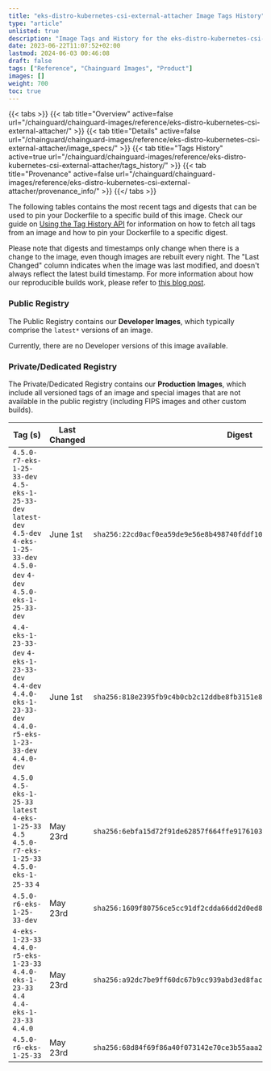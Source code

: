 ```yaml
---
title: "eks-distro-kubernetes-csi-external-attacher Image Tags History"
type: "article"
unlisted: true
description: "Image Tags and History for the eks-distro-kubernetes-csi-external-attacher Chainguard Image"
date: 2023-06-22T11:07:52+02:00
lastmod: 2024-06-03 00:46:08
draft: false
tags: ["Reference", "Chainguard Images", "Product"]
images: []
weight: 700
toc: true
---
```


{{< tabs >}}
{{< tab title="Overview" active=false url="/chainguard/chainguard-images/reference/eks-distro-kubernetes-csi-external-attacher/" >}}
{{< tab title="Details" active=false url="/chainguard/chainguard-images/reference/eks-distro-kubernetes-csi-external-attacher/image_specs/" >}}
{{< tab title="Tags History" active=true url="/chainguard/chainguard-images/reference/eks-distro-kubernetes-csi-external-attacher/tags_history/" >}}
{{< tab title="Provenance" active=false url="/chainguard/chainguard-images/reference/eks-distro-kubernetes-csi-external-attacher/provenance_info/" >}}
{{</ tabs >}}

The following tables contains the most recent tags and digests that can be used to pin your Dockerfile to a specific build of this image. Check our guide on [Using the Tag History API](/chainguard/chainguard-images/using-the-tag-history-api/) for information on how to fetch all tags from an image and how to pin your Dockerfile to a specific digest.

Please note that digests and timestamps only change when there is a change to the image, even though images are rebuilt every night. The "Last Changed" column indicates when the image was last modified, and doesn't always reflect the latest build timestamp. For more information about how our reproducible builds work, please refer to [this blog post](https://www.chainguard.dev/unchained/reproducing-chainguards-reproducible-image-builds).

### Public Registry
The Public Registry contains our **Developer Images**, which typically comprise the `latest*` versions of an image.

Currently, there are no Developer versions of this image available.

### Private/Dedicated Registry
The Private/Dedicated Registry contains our **Production Images**, which include all versioned tags of an image and special images that are not available in the public registry (including FIPS images and other custom builds).

| Tag (s)                                                                                                                                  | Last Changed | Digest                                                                    |
|------------------------------------------------------------------------------------------------------------------------------------------|--------------|---------------------------------------------------------------------------|
|  `4.5.0-r7-eks-1-25-33-dev` `4.5-eks-1-25-33-dev` `latest-dev` `4.5-dev` `4-eks-1-25-33-dev` `4.5.0-dev` `4-dev` `4.5.0-eks-1-25-33-dev` | June 1st     | `sha256:22cd0acf0ea59de9e56e8b498740fddf10a457e853bed3ac1522bb449ff35c1b` |
|  `4.4-eks-1-23-33-dev` `4-eks-1-23-33-dev` `4.4-dev` `4.4.0-eks-1-23-33-dev` `4.4.0-r5-eks-1-23-33-dev` `4.4.0-dev`                      | June 1st     | `sha256:818e2395fb9c4b0cb2c12ddbe8fb3151e8ec7473a77c3dacf57e669f647d9c39` |
|  `4.5.0` `4.5-eks-1-25-33` `latest` `4-eks-1-25-33` `4.5` `4.5.0-r7-eks-1-25-33` `4.5.0-eks-1-25-33` `4`                                 | May 23rd     | `sha256:6ebfa15d72f91de62857f664ffe9176103797ca972769f621eb2fc9848ba97ca` |
|  `4.5.0-r6-eks-1-25-33-dev`                                                                                                              | May 23rd     | `sha256:1609f80756ce5cc91df2cdda66dd2d0ed848d2c10ee2b45a4fa86ebb7796df0e` |
|  `4-eks-1-23-33` `4.4.0-r5-eks-1-23-33` `4.4.0-eks-1-23-33` `4.4` `4.4-eks-1-23-33` `4.4.0`                                              | May 23rd     | `sha256:a92dc7be9ff60dc67b9cc939abd3ed8facac943a2b55d47d8e6cb207c72549cb` |
|  `4.5.0-r6-eks-1-25-33`                                                                                                                  | May 23rd     | `sha256:68d84f69f86a40f073142e70ce3b55aaa2e8ff4b4492fdf7db972ece44e128e9` |

